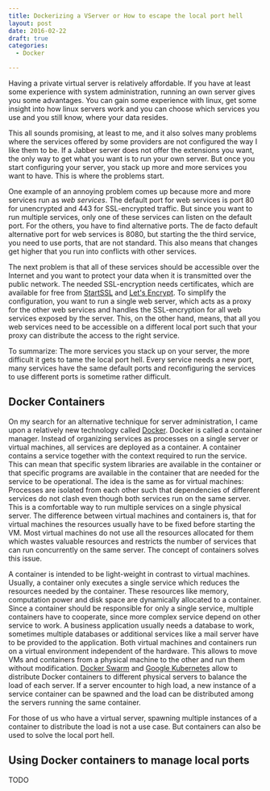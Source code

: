 ```yaml
---
title: Dockerizing a VServer or How to escape the local port hell
layout: post
date: 2016-02-22
draft: true
categories:
  - Docker

---
```

Having a private virtual server is relatively affordable.
If you have at least some experience with system administration, running an own server gives you some advantages.
You can gain some experience with linux, get some insight into how linux servers work and you can choose which services you use and you still know, where your data resides.

This all sounds promising, at least to me, and it also solves many problems where the services offered by some providers are not configured the way I like them to be.
If a Jabber server does not offer the extensions you want, the only way to get what you want is to run your own server.
But once you start configuring your server, you stack up more and more services you want to have.
This is where the problems start.

One example of an annoying problem comes up because more and more services run as *web services*.
The default port for web services is port 80 for unencrypted and 443 for SSL-encrypted traffic.
But since you want to run multiple services, only one of these services can listen on the default port.
For the others, you have to find alternative ports.
The de facto default alternative port for web services is 8080, but starting the the third service, you need to use ports, that are not standard.
This also means that changes get higher that you run into conflicts with other services.

The next problem is that all of these services should be accessible over the Internet and you want to protect your data when it is transmitted over the public network.
The needed SSL-encryption needs certificates, which are available for free from [StartSSL](https://www.startssl.com/) and [Let's Encrypt](https://letsencrypt.org/).
To simplify the configuration, you want to run a single web server, which acts as a proxy for the other web services and handles the SSL-encryption for all web services exposed by the server.
This, on the other hand, means, that all you web services need to be accessible on a different local port such that your proxy can distribute the access to the right service.

To summarize: The more services you stack up on your server, the more difficult it gets to tame the local port hell.
Every service needs a new port, many services have the same default ports and reconfiguring the services to use different ports is sometime rather difficult.


## Docker Containers

On my search for an alternative technique for server administration, I came upon a relatively new technology called [Docker](https://www.docker.com/).
Docker is called a container manager.
Instead of organizing services as processes on a single server or virtual machines, all services are deployed as a container.
A container contains a service together with the context required to run the service.
This can mean that specific system libraries are available in the container or that specific programs are available in the container that are needed for the service to be operational.
The idea is the same as for virtual machines: Processes are isolated from each other such that dependencies of different services do not clash even though both services run on the same server.
This is a comfortable way to run multiple services on a single physical server.
The difference between virtual machines and containers is, that for virtual machines the resources usually have to be fixed before starting the VM.
Most virtual machines do not use all the resources allocated for them which wastes valuable resources and restricts the number of services that can run concurrently on the same server.
The concept of containers solves this issue.

A container is intended to be light-weight in contrast to virtual machines.
Usually, a container only executes a single service which reduces the resources needed by the container.
These resources like memory, computation power and disk space are dynamically allocated to a container.
Since a container should be responsible for only a single service, multiple containers have to cooperate, since more complex service depend on other service to work.
A business application usually needs a database to work, sometimes multiple databases or additional services like a mail server have to be provided to the application.
Both virtual machines and containers run on a virtual environment independent of the hardware.
This allows to move VMs and containers from a physical machine to the other and run them without modification.
[Docker Swarm](https://www.docker.com/products/docker-swarm) and [Google Kubernetes](http://kubernetes.io/) allow to distribute Docker containers to different physical servers to balance the load of each server.
If a server encounter to high load, a new instance of a service container can be spawned and the load can be distributed among the servers running the same container.

For those of us who have a virtual server, spawning multiple instances of a container to distribute the load is not a use case.
But containers can also be used to solve the local port hell.


## Using Docker containers to manage local ports

TODO
